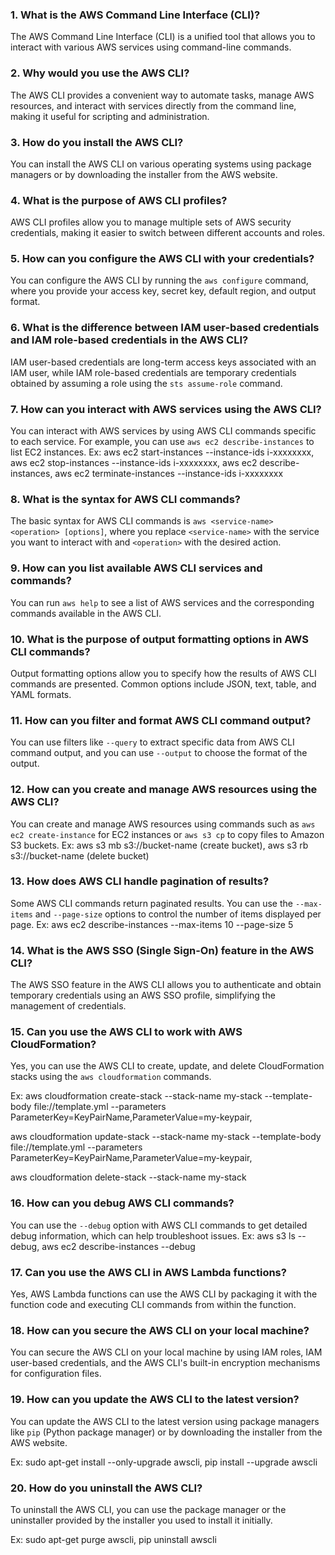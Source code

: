 ### 1. What is the AWS Command Line Interface (CLI)?
The AWS Command Line Interface (CLI) is a unified tool that allows you to interact with various AWS services using command-line commands.

### 2. Why would you use the AWS CLI?
The AWS CLI provides a convenient way to automate tasks, manage AWS resources, and interact with services directly from the command line, making it useful for scripting and administration.

### 3. How do you install the AWS CLI?
You can install the AWS CLI on various operating systems using package managers or by downloading the installer from the AWS website.

### 4. What is the purpose of AWS CLI profiles?
AWS CLI profiles allow you to manage multiple sets of AWS security credentials, making it easier to switch between different accounts and roles.

### 5. How can you configure the AWS CLI with your credentials?
You can configure the AWS CLI by running the `aws configure` command, where you provide your access key, secret key, default region, and output format.

### 6. What is the difference between IAM user-based credentials and IAM role-based credentials in the AWS CLI?
IAM user-based credentials are long-term access keys associated with an IAM user, while IAM role-based credentials are temporary credentials obtained by assuming a role using the `sts assume-role` command.

### 7. How can you interact with AWS services using the AWS CLI?
You can interact with AWS services by using AWS CLI commands specific to each service. For example, you can use `aws ec2 describe-instances` to list EC2 instances.  Ex: aws ec2 start-instances --instance-ids i-xxxxxxxx, aws ec2 stop-instances --instance-ids i-xxxxxxxx, aws ec2 describe-instances, aws ec2 terminate-instances --instance-ids i-xxxxxxxx

### 8. What is the syntax for AWS CLI commands?
The basic syntax for AWS CLI commands is `aws <service-name> <operation> [options]`, where you replace `<service-name>` with the service you want to interact with and `<operation>` with the desired action.

### 9. How can you list available AWS CLI services and commands?
You can run `aws help` to see a list of AWS services and the corresponding commands available in the AWS CLI.

### 10. What is the purpose of output formatting options in AWS CLI commands?
Output formatting options allow you to specify how the results of AWS CLI commands are presented. Common options include JSON, text, table, and YAML formats.

### 11. How can you filter and format AWS CLI command output?
You can use filters like `--query` to extract specific data from AWS CLI command output, and you can use `--output` to choose the format of the output.

### 12. How can you create and manage AWS resources using the AWS CLI?
You can create and manage AWS resources using commands such as `aws ec2 create-instance` for EC2 instances or `aws s3 cp` to copy files to Amazon S3 buckets. Ex: aws s3 mb s3://bucket-name (create bucket), aws s3 rb s3://bucket-name (delete bucket)


### 13. How does AWS CLI handle pagination of results?
Some AWS CLI commands return paginated results. You can use the `--max-items` and `--page-size` options to control the number of items displayed per page. Ex: aws ec2 describe-instances --max-items 10 --page-size 5

### 14. What is the AWS SSO (Single Sign-On) feature in the AWS CLI?
The AWS SSO feature in the AWS CLI allows you to authenticate and obtain temporary credentials using an AWS SSO profile, simplifying the management of credentials.

### 15. Can you use the AWS CLI to work with AWS CloudFormation?
Yes, you can use the AWS CLI to create, update, and delete CloudFormation stacks using the `aws cloudformation` commands.

Ex: aws cloudformation create-stack --stack-name my-stack --template-body file://template.yml --parameters ParameterKey=KeyPairName,ParameterValue=my-keypair,

aws cloudformation update-stack --stack-name my-stack --template-body file://template.yml --parameters ParameterKey=KeyPairName,ParameterValue=my-keypair,

aws cloudformation delete-stack --stack-name my-stack


### 16. How can you debug AWS CLI commands?
You can use the `--debug` option with AWS CLI commands to get detailed debug information, which can help troubleshoot issues.
Ex: aws s3 ls --debug, aws ec2 describe-instances --debug

### 17. Can you use the AWS CLI in AWS Lambda functions?
Yes, AWS Lambda functions can use the AWS CLI by packaging it with the function code and executing CLI commands from within the function.

### 18. How can you secure the AWS CLI on your local machine?
You can secure the AWS CLI on your local machine by using IAM roles, IAM user-based credentials, and the AWS CLI's built-in encryption mechanisms for configuration files.

### 19. How can you update the AWS CLI to the latest version?
You can update the AWS CLI to the latest version using package managers like `pip` (Python package manager) or by downloading the installer from the AWS website.

Ex: sudo apt-get install --only-upgrade awscli, pip install --upgrade awscli

### 20. How do you uninstall the AWS CLI?
To uninstall the AWS CLI, you can use the package manager or the uninstaller provided by the installer you used to install it initially.

Ex: sudo apt-get purge awscli, pip uninstall awscli

